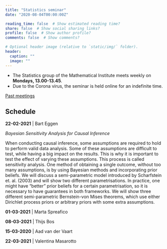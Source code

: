 ```yaml
---
title: "Statistics seminar"
date: "2020-08-04T00:00:00Z"

reading_time: false  # Show estimated reading time?
share: false  # Show social sharing links?
profile: false  # Show author profile?
comments: false  # Show comments?

# Optional header image (relative to `static/img/` folder).
header:
  caption: ""
  image: ""
---
```


- The Statistics group of the Mathematical Institute meets weekly on **Mondays,
13.00-13.45**. 
- Due to the Corona virus, the seminar is held online for an
indefinite time.

[Past meetings](/seminar-past)

## Schedule


**22-02-2021** |  Bart Eggen

*Bayesian Sensitivity Analysis for Causal Inference*  

When conducting causal inference, some assumptions are required to hold to perform valid data analysis. Some of these assumptions are difficult to test, while having a big impact on the results. This is why it is important to test the effect of varying these assumptions. This process is called sensitivity analysis. One method of obtaining a single outcome, without too many assumptions, is by using Bayesian methods and incorporating prior beliefs. We will discuss a semi-parametric model introduced by Scharfstein et. al. (2003) and will show two different parametrisations. In practice, one might have “better” prior beliefs for a certain parametrisation, so it is necessary to have guarantees in both frameworks. We will show three different semi-parametric Bernstein-von Mises theorems, which use either Dirichlet process priors or arbitrary priors with some extra assumptions.


**01-03-2021** |   Marta Spreafico

**08-03-2021** |  Thijs Bos

**15-03-2020** | Aad van der Vaart

**22-03-2021** |  Valentina Masarotto

